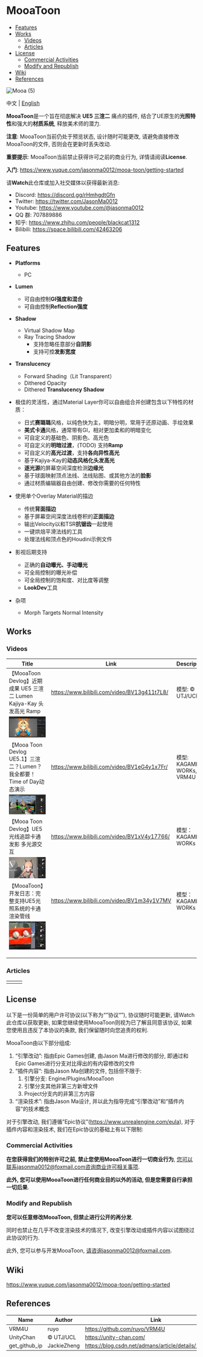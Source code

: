 # MooaToon

- [Features](#features)
- [Works](#works)
  * [Videos](#videos)
  * [Articles](#articles)
- [License](#license)
  * [Commercial Activities](#commercial-activities)
  * [Modify and Republish](#modify-and-republish)
- [Wiki](#wiki)
- [References](#references)

![Mooa (5)](README_CN.assets/Mooa_gif.gif)

中文 | [English](https://github.com/JasonMa0012/MooaToon)

**MooaToon**是一个旨在彻底解决 **UE5 三渲二** 痛点的插件, 结合了UE原生的**光照特性**和强大的**材质系统**, 释放美术师的潜力.



**注意**: MooaToon当前仍处于预览状态, 设计随时可能更改, 请避免直接修改MooaToon的文件, 否则会在更新时丢失改动.

**重要提示**: MooaToon当前禁止获得许可之前的商业行为, 详情请阅读**License**.

**入门**: https://www.yuque.com/jasonma0012/mooa-toon/getting-started

请**Watch**此仓库或加入社交媒体以获得最新消息:

- Discord: https://discord.gg/rHmhgdtGfn
- Twitter: https://twitter.com/JasonMa0012
- Youtube: https://www.youtube.com/@jasonma0012
- QQ 群: 707889886
- 知乎: https://www.zhihu.com/people/blackcat1312
- Bilibili: https://space.bilibili.com/42463206



## Features

- **Platforms**
  - PC

- **Lumen**
  - 可自由控制**GI强度和混合**
  - 可自由控制**Reflection强度**
- **Shadow**
  - Virtual Shadow Map
  - Ray Tracing Shadow
    - 支持忽略任意部分**自阴影**
    - 支持可控**发影宽度**
- **Translucency**
  - Forward Shading（Lit Transparent）
  - Dithered Opacity
  - Dithered **Translucency Shadow**
- 极佳的灵活性，通过Material Layer你可以自由组合并创建包含以下特性的材质：

  - 日式**赛璐璐**风格，以纯色快为主，明暗分明，常用于还原动画、手绘效果
  - **美式卡通**风格，通常带有GI，相对更加柔和的明暗变化
  - 可自定义的基础色、阴影色、高光色
  - 可自定义的**明暗过渡**，(TODO) 支持**Ramp**
  - 可自定义的**高光过渡**，支持**各向异性高光**
  - 基于Kajiya-Kay的**动态风格化头发高光**
  - **逐光源**的屏幕空间深度检测**边缘光**
  - 基于球面映射顶点法线、法线贴图、或其他方法的**脸影**
  - 通过材质编辑器自由创建、修改你需要的任何特性
- 使用单个Overlay Material的描边
  - 传统**背面描边**
  - 基于屏幕空间深度法线卷积的**正面描边**
  - 输出Velocity以和TSR**抗锯齿**一起使用
  - 一键烘焙平滑法线的工具
  - 处理法线和顶点色的Houdini示例文件

- 影视后期支持

  - 正确的**自动曝光、手动曝光**
  - 可全局控制的曝光补偿
  - 可全局控制的饱和度、对比度等调整
  - **LookDev**工具
- 杂项
  - Morph Targets Normal Intensity


## Works

### Videos

| Title                                                        | Link                                         | Description                 |
| ------------------------------------------------------------ | -------------------------------------------- | --------------------------- |
| 【MooaToon Devlog】近期成果 UE5 三渲二 Lumen Kajiya-Kay 头发高光 Ramp | https://www.bilibili.com/video/BV13g411t7L8/ | 模型: © UTJ/UCL             |
| ![image-20221229110024330](README_CN.assets/image-20221229110024330.png) |                                              |                             |
| 【Mooa Toon Devlog UE5.1】三渲二？Lumen？我全都要！Time of Day动态演示 | https://www.bilibili.com/video/BV1eG4y1x7Fr/ | 模型: KAGAMI Ⅱ WORKs, VRM4U |
| ![image-20221118014720535](README_CN.assets/image-20221118014720535.png) |                                              |                             |
| 【Mooa Toon Devlog】UE5光线追踪卡通发影 多光源交互           | https://www.bilibili.com/video/BV1xV4y17766/ | 模型：KAGAMI Ⅱ WORKs        |
| ![image-20220723170300020](README_CN.assets/image-20220723170300020.png) |                                              |                             |
| 【MooaToon】开发日志：完整支持UE5光照系统的卡通渲染管线      | https://www.bilibili.com/video/BV1m34y1V7MV  | 模型：KAGAMI Ⅱ WORKs        |
| ![image-20220613220050376](README_CN.assets/image-20220613220050376.png) |                                              |                             |
|                                                              |                                              |                             |
|                                                              |                                              |                             |
|                                                              |                                              |                             |

### Articles

|      |      |      |
| ---- | ---- | ---- |
|      |      |      |

## License

以下是一份简单的用户许可协议(以下称为“”协议“”), 协议随时可能更新, 请Watch此仓库以获取更新, 如果您继续使用MooaToon则视为已了解且同意该协议, 如果您使用且违反了本协议的条款, 我们保留随时向您追责的权利.

MooaToon由以下部分组成:

1. “引擎改动”: 指由Epic Games创建, 由Jason Ma进行修改的部分, 即通过和Epic Games进行分支对比得出的有内容修改的文件
2. “插件内容”: 指由Jason Ma创建的文件, 包括但不限于: 
   1. 引擎分支: Engine/Plugins/MooaToon
   2. 引擎分支其他非第三方新增文件
   3. Project分支内的非第三方内容
3. “渲染技术”: 指由Jason Ma设计, 并以此为指导完成“引擎改动”和“插件内容”的技术概念

对于引擎改动, 我们遵循”Epic协议”(https://www.unrealengine.com/eula), 对于插件内容和渲染技术, 我们在Epic协议的基础上有以下限制:

### Commercial Activities

**在您获得我们的特别许可之前, 禁止您使用MooaToon进行一切商业行为**, 您可以联系jasonma0012@foxmail.com咨询商业许可相关事项.

**此外, 您可以使用MooaToon进行任何商业目的以外的活动, 但是您需要自行承担一切后果**.

### Modify and Republish

**您可以任意修改MooaToon, 但禁止进行公开的再分发**.

同时也禁止在几乎不改变渲染技术的情况下, 改变引擎改动或插件内容以试图绕过此协议的行为.

此外, 您可以参与开发MooaToon, 请咨询jasonma0012@foxmail.com.

## Wiki

https://www.yuque.com/jasonma0012/mooa-toon/getting-started



## References

| Name          | Author      | Link                                                   |
| ------------- | ----------- | ------------------------------------------------------ |
| VRM4U         | ruyo        | https://github.com/ruyo/VRM4U                          |
| UnityChan     | © UTJ/UCL   | https://unity-chan.com/                                |
| get_github_ip | JackieZheng | https://blog.csdn.net/admans/article/details/122610559 |

